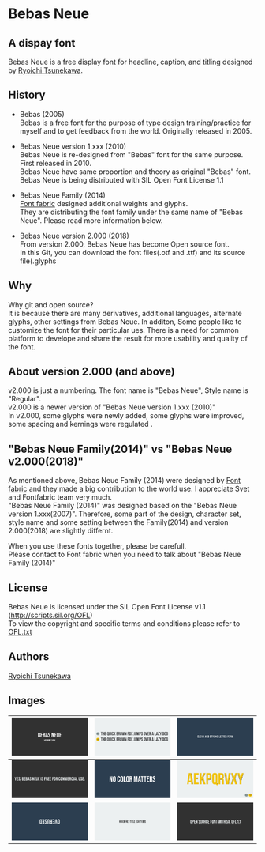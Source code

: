 # Bebas Neue

## A dispay font

Bebas Neue is a free display font for headline, caption, and titling designed by [Ryoichi Tsunekawa](http://dharmatype.com).   


## History

*  Bebas (2005)  
Bebas is a free font for the purpose of type design training/practice for myself and to get feedback from the world. Originally released in 2005.


* Bebas Neue version 1.xxx (2010)  
Bebas Neue is re-designed from "Bebas" font for the same purpose. First released in 2010.  
Bebas Neue have same proportion and theory as original "Bebas" font.  
Bebas Neue is being distributed with SIL Open Font License 1.1   


* Bebas Neue Family (2014)  
[Font fabric](http://www.fontfabric.com/bebas-neue/) designed additional weights and glyphs.  
They are distributing the font family under the same name of "Bebas Neue". Please read more information below.  


* Bebas Neue version 2.000 (2018)  
From version 2.000, Bebas Neue has become Open source font.  
In this Git, you can download the font files(.otf and .ttf) and its source file(.glyphs

## Why
Why git and open source?  
It is because there are many derivatives, additional languages, alternate glyphs, other settings from Bebas Neue. In additon, Some people like to customize the font for their particular ues.
There is a need for common platform to develope and share the result for more usability and quality of the font.


## About version 2.000 (and above)
v2.000 is just a numbering. The font name is "Bebas Neue", Style name is "Regular".  
v2.000 is a newer version of "Bebas Neue version 1.xxx (2010)"  
In v2.000, some glyphs were newly added, some glyphs were improved, some spacing and kernings were regulated .   


## "Bebas Neue Family(2014)" vs "Bebas Neue v2.000(2018)"
As mentioned above, Bebas Neue Family (2014) were designed by [Font fabric](http://www.fontfabric.com/bebas-neue/) and they made a big contribution to the world use. I appreciate Svet and Fontfabric team very much.  
"Bebas Neue Family (2014)" was designed based on the "Bebas Neue version 1.xxx(2007)". Therefore, some part of the design, character set, style name and some setting between the Family(2014) and version 2.000(2018) are slightly differnt.  


When you use these fonts together, please be carefull.  
Please contact to Font fabric when you need to talk about "Bebas Neue Family (2014)"


## License

Bebas Neue is licensed under the SIL Open Font License v1.1 (<http://scripts.sil.org/OFL>)  
To view the copyright and specific terms and conditions please refer to [OFL.txt](https://github.com/dharmatype/Sometype-Mono/blob/master/OFL.txt)

## Authors

[Ryoichi Tsunekawa](http://dharmatype.com)  


## Images

![/documents/img/BebasNeue_001.png](/documents/img/BebasNeue_001.png)|![/documents/img/BebasNeue_002.png](/documents/img/BebasNeue_002.png)|![/documents/img/BebasNeue_008.png](/documents/img/BebasNeue_008.png)
----|---- |----
![/documents/img/BebasNeue_005.png](/documents/img/BebasNeue_005.png)|![/documents/img/BebasNeue_006.png](/documents/img/BebasNeue_006.png)|![/documents/img/BebasNeue_003.png](/documents/img/BebasNeue_003.png)
![/documents/img/BebasNeue_007.png](/documents/img/BebasNeue_007.png)|![/documents/img/BebasNeue_009.png](/documents/img/BebasNeue_009.png)|![/documents/img/BebasNeue_004.png](/documents/img/BebasNeue_004.png)

